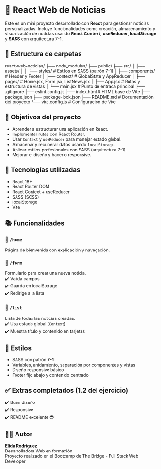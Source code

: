 # 📰 React Web de Noticias

Este es un mini proyecto desarrollado con **React** para gestionar noticias personalizadas. Incluye funcionalidades como creación, almacenamiento y visualización de noticias usando **React Context**, **useReducer**, **localStorage** y **SASS** con arquitectura 7-1.

## 🔧 Estructura de carpetas

react-web-noticias/
├── node_modules/
├── public/
├── src/
│   ├── assets/
│   │   └── styles/         # Estilos en SASS (patrón 7-1)
│   ├── components/         # Header y Footer
│   ├── context/            # GlobalState y AppReducer
│   ├── pages/              # Home.jsx, Form.jsx, ListNews.jsx
│   ├── App.jsx             # Rutas y estructura de vistas
│   └── main.jsx            # Punto de entrada principal
├── .gitignore
├── eslint.config.js
├── index.html              # HTML base de Vite
├── package.json
├── package-lock.json
├── README.md               # Documentación del proyecto
└── vite.config.js          # Configuración de Vite


## 🧠 Objetivos del proyecto

- Aprender a estructurar una aplicación en React.
- Implementar rutas con React Router.
- Usar `Context` y `useReducer` para manejar estado global.
- Almacenar y recuperar datos usando `localStorage`.
- Aplicar estilos profesionales con SASS (arquitectura 7-1).
- Mejorar el diseño y hacerlo responsive.

## 🚀 Tecnologías utilizadas

- React 18+
- React Router DOM
- React Context + useReducer
- SASS (SCSS)
- localStorage
- Vite

## 📚 Funcionalidades

### 📌 `/home`

Página de bienvenida con explicación y navegación.

### 📝 `/form`

Formulario para crear una nueva noticia.  
✔️ Valida campos  
✔️ Guarda en localStorage  
✔️ Redirige a la lista

### 📄 `/list`

Lista de todas las noticias creadas.  
✔️ Usa estado global (`Context`)  
✔️ Muestra título y contenido en tarjetas

## 🎨 Estilos

- SASS con patrón **7-1**
- Variables, anidamiento, separación por componentes y vistas
- Diseño responsive básico
- Footer fijo abajo y contenido centrado

## ✅ Extras completados (1.2 del ejercicio)

✔️ Buen diseño  
✔️ Responsive  
✔️ README excelente 😎

## 🧑‍💻 Autor

**Elida Rodríguez**  
Desarrolladora Web en formación  
Proyecto realizado en el Bootcamp de The Bridge - Full Stack Web Developer

